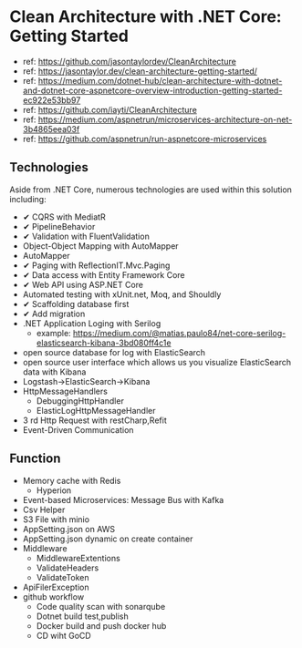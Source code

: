 ﻿# Clean Architecture with .NET Core: Getting Started
- ref: https://github.com/jasontaylordev/CleanArchitecture
- ref: https://jasontaylor.dev/clean-architecture-getting-started/
- ref: https://medium.com/dotnet-hub/clean-architecture-with-dotnet-and-dotnet-core-aspnetcore-overview-introduction-getting-started-ec922e53bb97
- ref: https://github.com/iayti/CleanArchitecture
- ref: https://medium.com/aspnetrun/microservices-architecture-on-net-3b4865eea03f
- ref: https://github.com/aspnetrun/run-aspnetcore-microservices

## Technologies
Aside from .NET Core, numerous technologies are used within this solution including:
- ✔ CQRS with MediatR
- ✔ PipelineBehavior
- ✔ Validation with FluentValidation
- Object-Object Mapping with AutoMapper
- AutoMapper
- ✔ Paging with ReflectionIT.Mvc.Paging
- ✔ Data access with Entity Framework Core
- ✔ Web API using ASP.NET Core
- Automated testing with xUnit.net, Moq, and Shouldly
- ✔ Scaffolding database first
- ✔ Add migration
- .NET Application Loging with Serilog
    - example: https://medium.com/@matias.paulo84/net-core-serilog-elasticsearch-kibana-3bd080ff4c1e
- open source database for log with ElasticSearch
- open source user interface which allows us you visualize ElasticSearch data with Kibana
- Logstash->ElasticSearch->Kibana
- HttpMessageHandlers
    - DebuggingHttpHandler
    - ElasticLogHttpMessageHandler
- 3 rd Http Request with restCharp,Refit
- Event-Driven Communication

## Function
- Memory cache with Redis
    - Hyperion
- Event-based Microservices: Message Bus with Kafka
- Csv Helper
- S3 File with minio
- AppSetting.json on AWS 
- AppSetting.json dynamic on create container
- Middleware
    - MiddlewareExtentions
    - ValidateHeaders
    - ValidateToken
- ApiFilerException
- github workflow
    - Code quality scan with sonarqube
    - Dotnet build test,publish
    - Docker build and push docker hub
    - CD wiht GoCD

